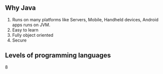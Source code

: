 ## Why Java

1. Runs on many platforms like Servers, Mobile, Handheld devices, Android apps runs on JVM.
2. Easy to learn
3. Fully object oriented
4. Secure

## Levels of programming languages
8